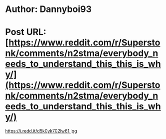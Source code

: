 # Author: Dannyboi93
# Post URL: [https://www.reddit.com/r/Superstonk/comments/n2stma/everybody_needs_to_understand_this_this_is_why/](https://www.reddit.com/r/Superstonk/comments/n2stma/everybody_needs_to_understand_this_this_is_why/)


https://i.redd.it/d5k0yk702lw61.jpg